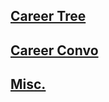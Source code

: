 ## [Career Tree](https://github.com/O-79/CareerTree-py)

## [Career Convo](https://github.com/O-79/CareerConvo-py)

## [Misc.](https://github.com/O-79/Drawing-with-LLM)
